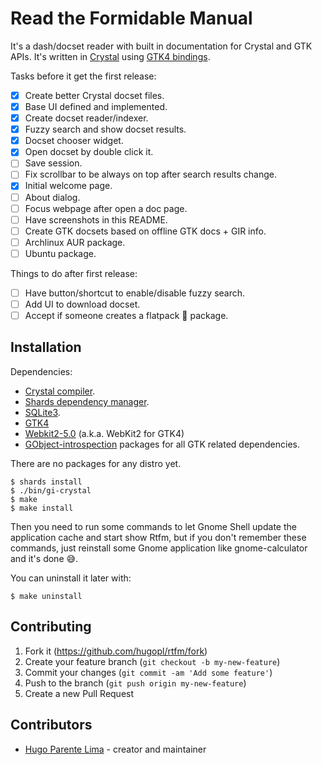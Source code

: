 # Read the Formidable Manual

It's a dash/docset reader with built in documentation for Crystal and GTK
APIs. It's written in [Crystal](https://crystal-lang.org/) using
[GTK4 bindings](https://github.com/hugopl/gtk4.cr).

Tasks before it get the first release:

- [x] Create better Crystal docset files.
- [x] Base UI defined and implemented.
- [x] Create docset reader/indexer.
- [x] Fuzzy search and show docset results.
- [x] Docset chooser widget.
- [x] Open docset by double click it.
- [ ] Save session.
- [ ] Fix scrollbar to be always on top after search results change.
- [x] Initial welcome page.
- [ ] About dialog.
- [ ] Focus webpage after open a doc page.
- [ ] Have screenshots in this README.
- [ ] Create GTK docsets based on offline GTK docs + GIR info.
- [ ] Archlinux AUR package.
- [ ] Ubuntu package.

Things to do after first release:

- [ ] Have button/shortcut to enable/disable fuzzy search.
- [ ] Add UI to download docset.
- [ ] Accept if someone creates a flatpack 🤢️ package.

## Installation

Dependencies:

- [Crystal compiler](https://github.com/crystal-lang/crystal).
- [Shards dependency manager](https://github.com/crystal-lang/shards).
- [SQLite3](https://sqlite.org/index.html).
- [GTK4](https://www.gtk.org/)
- [Webkit2-5.0](https://webkitgtk.org/) (a.k.a. WebKit2 for GTK4)
- [GObject-introspection](https://gi.readthedocs.io/en/latest/) packages for all GTK related dependencies.

There are no packages for any distro yet.

```
$ shards install
$ ./bin/gi-crystal
$ make
$ make install
```

Then you need to run some commands to let Gnome Shell update the application cache and start show Rtfm, but
if you don't remember these commands, just reinstall some Gnome application like gnome-calculator and it's done 😅️.

You can uninstall it later with:

```
$ make uninstall
```

## Contributing

1. Fork it (<https://github.com/hugopl/rtfm/fork>)
2. Create your feature branch (`git checkout -b my-new-feature`)
3. Commit your changes (`git commit -am 'Add some feature'`)
4. Push to the branch (`git push origin my-new-feature`)
5. Create a new Pull Request

## Contributors

- [Hugo Parente Lima](https://github.com/hugopl) - creator and maintainer
